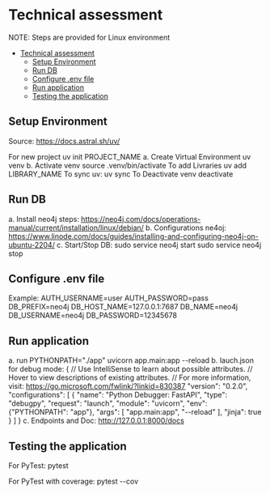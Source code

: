 # Technical assessment
NOTE: Steps are provided for Linux environment

<!--TOC-->

- [Technical assessment](#technical-assessment)
  - [Setup Environment](#setup-environment)
  - [Run DB](#run-db)
  - [Configure .env file](#configure-env-file)
  - [Run application](#run-application)
  - [Testing the application](#testing-the-application)

<!--TOC-->

## Setup Environment

Source: https://docs.astral.sh/uv/

For new project
    uv init PROJECT_NAME
a. Create Virtual Environment
    uv venv
b. Activate venv
    source .venv/bin/activate
To add Livraries
    uv add LIBRARY_NAME
To sync uv:
    uv sync
To Deactivate venv
    deactivate


## Run DB

a. Install neo4j steps:
    https://neo4j.com/docs/operations-manual/current/installation/linux/debian/
b. Configurations ne4oj:
    https://www.linode.com/docs/guides/installing-and-configuring-neo4j-on-ubuntu-2204/
c. Start/Stop DB:
    sudo service neo4j start
    sudo service neo4j stop


## Configure .env file

Example:
    AUTH_USERNAME=user
    AUTH_PASSWORD=pass
    DB_PREFIX=neo4j
    DB_HOST_NAME=127.0.0.1:7687
    DB_NAME=neo4j
    DB_USERNAME=neo4j
    DB_PASSWORD=12345678


## Run application

a. run
    PYTHONPATH="./app" uvicorn app.main:app --reload
b. lauch.json for debug mode:
    {
        // Use IntelliSense to learn about possible attributes.
        // Hover to view descriptions of existing attributes.
        // For more information, visit: https://go.microsoft.com/fwlink/?linkid=830387
        "version": "0.2.0",
        "configurations": [
            {
                "name": "Python Debugger: FastAPI",
                "type": "debugpy",
                "request": "launch",
                "module": "uvicorn",
                "env": {"PYTHONPATH": "app"},
                "args": [
                    "app.main:app",
                    "--reload"
                ],
                "jinja": true
            }
        ]
    }
c. Endpoints and Doc:
    http://127.0.0.1:8000/docs


## Testing the application

For PyTest:
    pytest

For PyTest with coverage:
    pytest --cov
